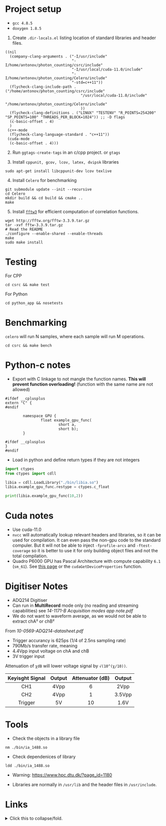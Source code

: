 # Project setup #

- `gcc 4.8.5`
- `doxygen 1.8.5`

1. Create `.dir-locals.el` listing location of standard libraries and header files.

```elisp
((nil
  (company-clang-arguments . ("-I/usr/include"
                              "-I/home/antonov/photon_counting/csrc/include"
                              "-I/usr/local/cuda-11.0/include"
                              "-I/home/antonov/photon_counting/Celero/include"
                              "-std=c++11"))
  (flycheck-clang-include-path . ("/home/antonov/photon_counting/csrc/include"
                                  "/usr/local/cuda-11.0/include"
                                  "/home/antonov/photon_counting/Celero/include"
                                  ))
  (flycheck-clang-definitions . ("LINUX" "TESTENV" "R_POINTS=254200" "SP_POINTS=100" "THREADS_PER_BLOCK=1024")) ;; -D flags
  (c-basic-offset . 4)
  )
 (c++-mode
  (flycheck-clang-language-standard . "c++11"))
 (cuda-mode
  (c-basic-offset . 4)))
```

2. Run `ggtags-create-tags` in an c/cpp project. or `gtags`

3. Install `cppunit, gcov, lcov, latex, dvipsk` libraries

```shell
sudo apt-get install libcppunit-dev lcov texlive
```

4. Install `Celero` for benchmarking
```shell
git submodule update --init --recursive
cd Celero
mkdir build && cd build && cmake ..
make
```

5. Install [`fftw3`](http://fftw.org/) for efficient computation of correlation functions.
```shell
wget http://fftw.org/fftw-3.3.9.tar.gz
tar -xvf fftw-3.3.9.tar.gz
# Read the README
./configure --enable-shared --enable-threads
make
sudo make install
```

# Testing

For CPP
```shell
cd csrc && make test
```

For Python
```
cd python_app && nosetests
```

# Benchmarking #
`celero` will run N samples, where each sample will run M operations.

```shell
cd csrc && make bench
```


# Python-c notes #
- Export with C linkage to not mangle the function names. **This will prevent function overloading!** (function with the same name are not allowed)
```text
#ifdef __cplusplus
extern "C" {
#endif

        namespace GPU {
                float example_gpu_func(
                        short a,
                        short b);
        }

#ifdef __cplusplus
}
#endif
```
- Load in python and define return types if they are not integers
```python
import ctypes
from ctypes import cdll

libia = cdll.LoadLibrary("./bin/libia.so")
libia.example_gpu_func.restype = ctypes.c_float

print(libia.example_gpu_func(10,2))
```

# Cuda notes #
- Use cuda-11.0
- `nvcc` will automatically lookup relevant headers and libraries, so it can be used for compilation. It can even pass the non-gpu code to the standard compuler. But it will not be able to inject `-fprofile-arcs` and `-ftest-coverage` so it is better to use it for only building object files and not the total compilation.
- Quadro P6000 GPU has Pascal Architecture with compute capability `6.1` (`sm_61`). See [this page](https://en.wikipedia.org/wiki/CUDA) or the `cudaGetDeviceProperties` function.

# Digitiser Notes #
- ADQ214 Digitiser
- Can run in **MultiRecord** mode only (no reading and streaming capabilities) see *14-1171-B Acquisition modes app note.pdf*
- We do not want to waveform average, as we would not be able to extract chA² or chB²

From *10-0569-ADQ214-datasheet.pdf*
- Trigger accurancy is 625ps (1/4 of 2.5ns sampling rate)
- 790Mb/s transfer rate, meaning
- 4.4Vpp input voltage on chA and chB
- 3V trigger input

Attenuation of `χdB` will lower voltage signal by `√(10^(χ/10))`.

| Keyisght Signal | Output | Attenuator (dB) | Output |
|:---------------:|:------:|:---------------:|:------:|
| CH1             | 4Vpp   | 6               | 2Vpp   |
| CH2             | 4Vpp   | 1               | 3.5Vpp |
| Trigger         | 5V     | 10              | 1.6V   |


# Tools #
- Check the objects in a library file
```shell
nm ./bin/ia_1488.so
```

- Check dependenices of library
```shell
ldd ./bin/ia_1488.so
```

- Warning: https://www.hpc.dtu.dk/?page_id=1180

- Libraries are normally in `/usr/lib` and the header files in `/usr/include`.

# Links #
<details>
<summary>Click this to collapse/fold.</summary>

- https://stackoverflow.com/questions/242894/cuda-driver-api-vs-cuda-runtime
- https://stackoverflow.com/questions/17278932/cuda-shared-library-linking-undefined-reference-to-cudaregisterlinkedbinary

</details>
